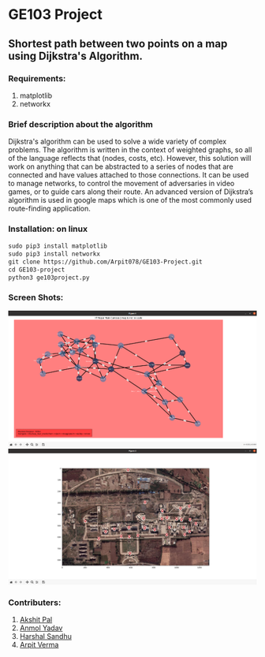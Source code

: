 #                           GE103 Project 
## Shortest path between two points on a map using Dijkstra's Algorithm.
### Requirements:
1. matplotlib
2. networkx

### Brief description about the algorithm
Dijkstra's algorithm can be used to solve a wide variety of complex problems. The algorithm is written in
the context of weighted graphs, so all of the language reflects that (nodes, costs, etc). However, this solution will work on
anything that can be abstracted to a series of nodes that are connected and have values attached to those connections. It can be
used to manage networks, to control the movement of adversaries in video games, or to guide cars along their route. An
advanced version of Dijkstra’s algorithm is used in google maps which is one of the most commonly used route-finding
application.

### Installation: on linux
    sudo pip3 install matplotlib
    sudo pip3 install networkx
    git clone https://github.com/Arpit078/GE103-Project.git
    cd GE103-project
    python3 ge103project.py
### Screen Shots:
![screen shot of graph](graph.png)
![screen shot of map](map.png)

### Contributers:
1. [Akshit Pal](https://github.com/AkshPal)
2. [Anmol Yadav](https://github.com/Anmol7777)
3. [Harshal Sandhu](https://github.com/HarshalSandhu)
4. [Arpit Verma](https://github.com/Arpit078)
